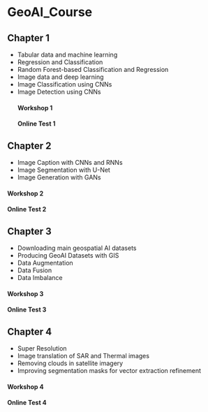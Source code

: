 # GeoAI_Course

## Chapter 1
- Tabular data and machine learning
- Regression and Classification
- Random Forest-based Classification and Regression
- Image data and deep learning
- Image Classification using CNNs
- Image Detection using CNNs
  #### Workshop 1
  #### Online Test 1

## Chapter 2
- Image Caption with CNNs and RNNs
- Image Segmentation with U-Net
- Image Generation with GANs
#### Workshop 2
#### Online Test 2

## Chapter 3
- Downloading main geospatial AI datasets
- Producing GeoAI Datasets with GIS
- Data Augmentation
- Data Fusion
- Data Imbalance
#### Workshop 3
#### Online Test 3

## Chapter 4
- Super Resolution
- Image translation of SAR and Thermal images
- Removing clouds in satellite imagery
- Improving segmentation masks for vector extraction refinement
#### Workshop 4
#### Online Test 4
